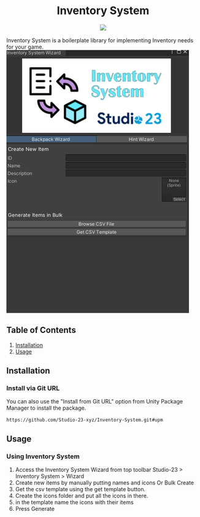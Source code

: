 <h1 align="center">Inventory System</h1><p align="center">
<a href="https://openupm.com/packages/com.studio23.ss2.inventorysystem/"><img src="https://img.shields.io/npm/v/com.studio23.ss2.inventorysystem?label=openupm&amp;registry_uri=https://package.openupm.com" /></a>
</p>

Inventory System is a boilerplate library for implementing Inventory needs for your game.
![Inventory Wizard](Screenshots/BackpackWizard.png)

## Table of Contents

1. [Installation](#installation)
2. [Usage](#usage)


## Installation

### Install via Git URL

You can also use the "Install from Git URL" option from Unity Package Manager to install the package.
```
https://github.com/Studio-23-xyz/Inventory-System.git#upm
```

## Usage

### Using Inventory System

1. Access the Inventory System Wizard from top toolbar Studio-23 > Inventory System > Wizard
2. Create new items by manually putting names and icons Or Bulk Create
3. Get the csv template using the get template button.
4. Create the icons folder and put all the icons in there.
5. in the template name the icons with their items
6. Press Generate



